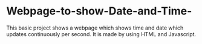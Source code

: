 # Webpage-to-show-Date-and-Time-
This basic project shows a webpage which shows time and date which updates continuously per second. It is made by using HTML and Javascript.
